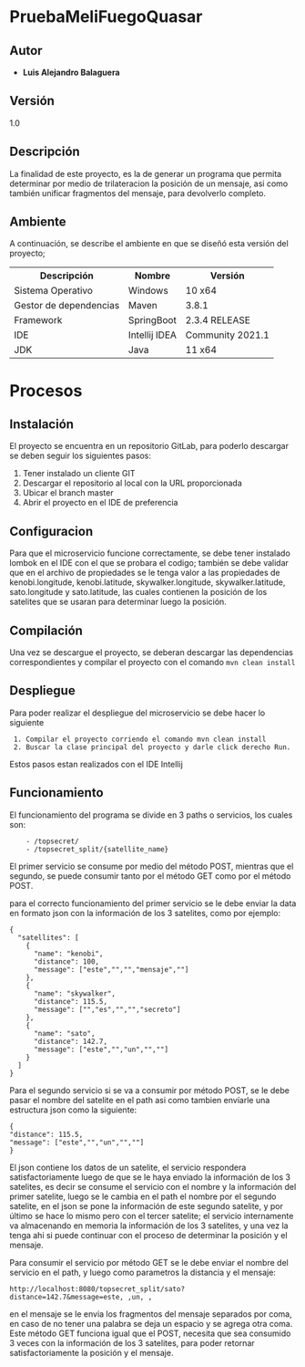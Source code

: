 
# PruebaMeliFuegoQuasar

## [](#autor)Autor

-   **Luis Alejandro Balaguera**

## [](#versión)Versión

1.0

## [](#descripción)Descripción

La finalidad de este proyecto, es la de generar un programa que permita determinar por medio de trilateracion la posición de un mensaje, asi como también unificar fragmentos del mensaje, para devolverlo completo.

## [](#ambiente)Ambiente

A continuación, se describe el ambiente en que se diseñó esta versión del proyecto;


<table>
<tr><th>Descripción</th><th>Nombre</th><th>Versión</th></tr>
<tr><td>Sistema Operativo</td><td>Windows</td><td>10 x64</td></tr>
<tr><td>Gestor de dependencias</td><td>Maven</td><td>3.8.1</td></tr>
<tr><td>Framework</td><td>SpringBoot</td><td>2.3.4 RELEASE</td></tr>
<tr><td>IDE</td><td>Intellij IDEA</td><td>Community 2021.1</td></tr>
<tr><td>JDK</td><td>Java</td><td>11 x64</td></tr>
</table>

# [](#procesos)Procesos

## [](#instalación)Instalación

El proyecto se encuentra en un repositorio GitLab, para poderlo descargar se deben seguir los siguientes pasos:

1.  Tener instalado un cliente GIT
2.  Descargar el repositorio al local con la URL proporcionada
3.  Ubicar el branch master
4.  Abrir el proyecto en el IDE de preferencia

## [](#configuracion)Configuracion

Para que el microservicio funcione correctamente, se debe tener instalado lombok en el IDE con el que se probara el codigo; también se debe validar que en el archivo de propiedades se le tenga valor a las propiedades de kenobi.longitude, kenobi.latitude, skywalker.longitude, skywalker.latitude, sato.longitude y sato.latitude, las cuales contienen la posición de los satelites que se usaran para determinar luego la posición.

## [](#compilación)Compilación

Una vez se descargue el proyecto, se deberan descargar las dependencias correspondientes y compilar el proyecto con el comando 
```mvn clean install```

## [](#despliegue)Despliegue

Para poder realizar el despliegue del microservicio se debe hacer lo siguiente

```
 1. Compilar el proyecto corriendo el comando mvn clean install
 2. Buscar la clase principal del proyecto y darle click derecho Run.
```

Estos pasos estan realizados con el IDE Intellij

## [](#funcionamiento)Funcionamiento

El funcionamiento del programa se divide en 3 paths o servicios, los cuales son:
```
	- /topsecret/
	- /topsecret_split/{satellite_name}
```
El primer servicio se consume por medio del método POST, mientras que el segundo, se puede consumir tanto por el método GET como por el método POST.

para el correcto funcionamiento del primer servicio se le debe enviar la data en formato json con la información de los 3 satelites, como por ejemplo:
```
{
  "satellites": [
    {
      "name": "kenobi",
      "distance": 100,
      "message": ["este","","","mensaje",""]
    },
    {
      "name": "skywalker",
      "distance": 115.5,
      "message": ["","es","","","secreto"]
    },
    {
      "name": "sato",
      "distance": 142.7,
      "message": ["este","","un","",""]
    }
  ]
}
```
Para el segundo servicio si se va a consumir por método POST, se le debe pasar el nombre del satelite en el path asi como tambien envíarle una estructura json como la siguiente: 
```
{
"distance": 115.5,
"message": ["este","","un","",""]
}
```
El json contiene los datos de un satelite, el servicio respondera satisfactoriamente luego de que se le haya enviado la información de los 3 satelites, es decir se consume el servicio con el nombre y la información del primer satelite, luego se le cambia en el path el nombre por el segundo satelite, en el json se pone la información de este segundo satelite, y por último se hace lo mismo pero con el tercer satelite; el servicio internamente va almacenando en memoria la información de los 3 satelites, y una vez la tenga ahi si puede continuar con el proceso de determinar la posición y el mensaje.

Para consumir el servicio por método GET se le debe enviar el nombre del servicio en el path, y luego como parametros la distancia y el mensaje:
```
http://localhost:8080/topsecret_split/sato?distance=142.7&message=este, ,un, , 
```
en el mensaje se le envia los fragmentos del mensaje separados por coma, en caso de no tener una palabra se deja un espacio y se agrega otra coma. Este método GET funciona igual que el POST, necesita que sea consumido 3 veces con la información de los 3 satelites, para poder retornar satisfactoriamente la posición y el mensaje.
